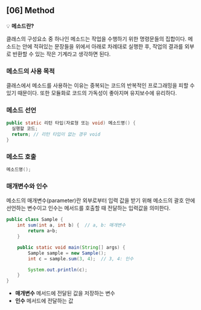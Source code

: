## [06] Method



💡 **메소드란?**

클래스의 구성요소 중 하나인 메소드는 작업을 수행하기 위한 명령문들의 집합이다. 메소드는 안에 적혀있는 문장들을 위에서 아래로 차례대로 실행한 후, 작업의 결과를 외부로 반환할 수 있는 작은 기계라고 생각하면 된다. 

 

### 메소드의 사용 목적

클래스에서 메소드를 사용하는 이유는 중복되는 코드의 반복적인 프로그래밍을 피할 수 있기 때문이다. 또한 모듈화로 코드의 가독성이 좋아지며 유지보수에 유리하다.



### 메소드 선언

```java
public static 리턴 타입(자료형 또는 void) 메소드명() {
  실행할 코드;
  return; // 리턴 타입이 없는 경우 void
}
```



### 메소드 호출

```java
메소드명();
```



### 매개변수와 인수

메소드의 매개변수(parameter)란 외부로부터 입력 값을 받기 위해 메소드의 괄호 안에 선언하는 변수이고 인수는 메서드를 호출할 때 전달하는 입력값을 의미한다.

```java
public class Sample {
    int sum(int a, int b) {  // a, b: 매개변수
        return a+b;
    }

    public static void main(String[] args) {
        Sample sample = new Sample();
        int c = sample.sum(3, 4);  // 3, 4: 인수

        System.out.println(c);
    }
}
```

- **매개변수**  메서드에 전달된 값을 저장하는 변수
- **인수**  메서드에 전달하는 값
